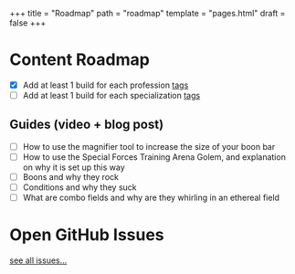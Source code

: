 +++
title = "Roadmap"
path = "roadmap"
template = "pages.html"
draft = false
+++

# Content Roadmap

- [x] Add at least 1 build for each profession [tags](https://aw2.help/tags/)
- [ ] Add at least 1 build for each specialization [tags](https://aw2.help/tags/)

## Guides (video + blog post)

- [ ] How to use the magnifier tool to increase the size of your boon bar
- [ ] How to use the Special Forces Training Arena Golem, and explanation on why it is set up this way
- [ ] Boons and why they rock
- [ ] Conditions and why they suck
- [ ] What are combo fields and why are they whirling in an ethereal field

# Open GitHub Issues

[see all issues...](https://github.com/accessibilitywars/zaw2/issues)
